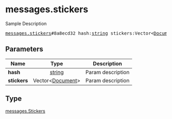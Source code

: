 # messages.stickers

Sample Description

<pre>
<a href="../constructor/messages.stickers.md">messages.stickers</a>#8a8ecd32 hash:<a href="../type/string.md">string</a> stickers:Vector&lt;<a href="../type/Document.md">Document</a>&gt; = <a href="../type/messages.Stickers.md">messages.Stickers</a>;</pre>
## Parameters

| Name | Type | Description |
|------|:----:|-------------|
| **hash** | <a href="../type/string.md">string</a> | Param description |
| **stickers** | Vector&lt;<a href="../type/Document.md">Document</a>&gt; | Param description |

## Type

<a href="../type/messages.Stickers.md">messages.Stickers</a>
